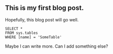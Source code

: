 
## This is my first blog post. 

Hopefully, this blog post will go well. 

```tsql
SELECT *
FROM sys.tables
WHERE [name] = 'SomeTable'
```

Maybe I can write more. 
Can I add something else? 
